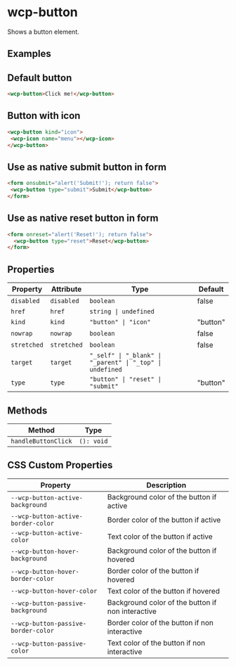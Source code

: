 # wcp-button

Shows a button element.

## Examples

## Default button

```html
<wcp-button>Click me!</wcp-button>
```

## Button with icon

```html
<wcp-button kind="icon">
 <wcp-icon name="menu"></wcp-icon>
</wcp-button>
```

## Use as native submit button in form

```html
<form onsubmit="alert('Submit!'); return false">
 <wcp-button type="submit">Submit</wcp-button>
</form>
```

## Use as native reset button in form

```html
<form onreset="alert('Reset!'); return false">
  <wcp-button type="reset">Reset</wcp-button>
</form>
```

## Properties

| Property    | Attribute   | Type                                             | Default  |
|-------------|-------------|--------------------------------------------------|----------|
| `disabled`  | `disabled`  | `boolean`                                        | false    |
| `href`      | `href`      | `string \| undefined`                            |          |
| `kind`      | `kind`      | `"button" \| "icon"`                             | "button" |
| `nowrap`    | `nowrap`    | `boolean`                                        | false    |
| `stretched` | `stretched` | `boolean`                                        | false    |
| `target`    | `target`    | `"_self" \| "_blank" \| "_parent" \| "_top" \| undefined` |          |
| `type`      | `type`      | `"button" \| "reset" \| "submit"`                | "button" |

## Methods

| Method              | Type       |
|---------------------|------------|
| `handleButtonClick` | `(): void` |

## CSS Custom Properties

| Property                            | Description                                      |
|-------------------------------------|--------------------------------------------------|
| `--wcp-button-active-background`    | Background color of the button if active         |
| `--wcp-button-active-border-color`  | Border color of the button if active             |
| `--wcp-button-active-color`         | Text color of the button if active               |
| `--wcp-button-hover-background`     | Background color of the button if hovered        |
| `--wcp-button-hover-border-color`   | Border color of the button if hovered            |
| `--wcp-button-hover-color`          | Text color of the button if hovered              |
| `--wcp-button-passive-background`   | Background color of the button if non interactive |
| `--wcp-button-passive-border-color` | Border color of the button if non interactive    |
| `--wcp-button-passive-color`        | Text color of the button if non interactive      |
